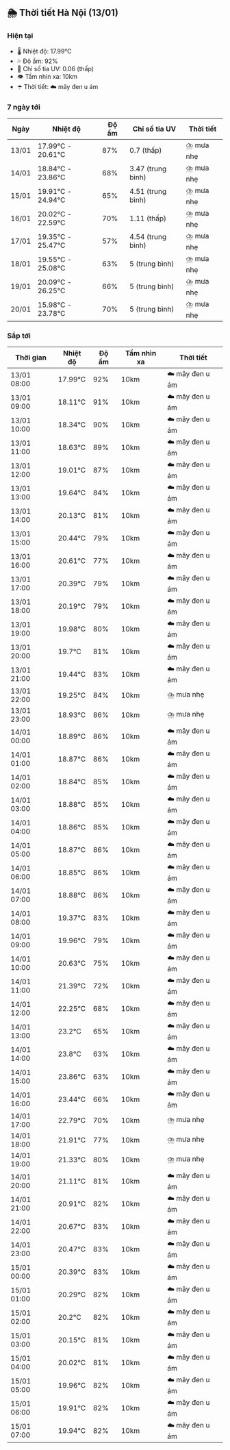 ## 🌦️ Thời tiết Hà Nội (13/01)

### Hiện tại

- 🌡️ Nhiệt độ: 17.99℃
- 💦 Độ ẩm: 92%
- 🌟 Chỉ số tia UV: 0.06 (thấp)
- 👁️ Tầm nhìn xa: 10km
- ☂️ Thời tiết: ☁️ mây đen u ám

### 7 ngày tới

| Ngày | Nhiệt độ | Độ ẩm | Chỉ số tia UV | Thời tiết |
| --- | --- | --- | --- | --- |
| 13/01 | 17.99℃ - 20.61℃ | 87% | 0.7 (thấp) | ⛈️ mưa nhẹ |
| 14/01 | 18.84℃ - 23.86℃ | 68% | 3.47 (trung bình) | ⛈️ mưa nhẹ |
| 15/01 | 19.91℃ - 24.94℃ | 65% | 4.51 (trung bình) | ⛈️ mưa nhẹ |
| 16/01 | 20.02℃ - 22.59℃ | 70% | 1.11 (thấp) | ⛈️ mưa nhẹ |
| 17/01 | 19.35℃ - 25.47℃ | 57% | 4.54 (trung bình) | ⛈️ mưa nhẹ |
| 18/01 | 19.55℃ - 25.08℃ | 63% | 5 (trung bình) | ⛈️ mưa nhẹ |
| 19/01 | 20.09℃ - 26.25℃ | 66% | 5 (trung bình) | ⛈️ mưa nhẹ |
| 20/01 | 15.98℃ - 23.78℃ | 70% | 5 (trung bình) | ⛈️ mưa nhẹ |

### Sắp tới

| Thời gian | Nhiệt độ | Độ ẩm | Tầm nhìn xa | Thời tiết |
| --- | --- | --- | --- | --- |
| 13/01 08:00 | 17.99℃ | 92% | 10km | ☁️ mây đen u ám |
| 13/01 09:00 | 18.11℃ | 91% | 10km | ☁️ mây đen u ám |
| 13/01 10:00 | 18.34℃ | 90% | 10km | ☁️ mây đen u ám |
| 13/01 11:00 | 18.63℃ | 89% | 10km | ☁️ mây đen u ám |
| 13/01 12:00 | 19.01℃ | 87% | 10km | ☁️ mây đen u ám |
| 13/01 13:00 | 19.64℃ | 84% | 10km | ☁️ mây đen u ám |
| 13/01 14:00 | 20.13℃ | 81% | 10km | ☁️ mây đen u ám |
| 13/01 15:00 | 20.44℃ | 79% | 10km | ☁️ mây đen u ám |
| 13/01 16:00 | 20.61℃ | 77% | 10km | ☁️ mây đen u ám |
| 13/01 17:00 | 20.39℃ | 79% | 10km | ☁️ mây đen u ám |
| 13/01 18:00 | 20.19℃ | 79% | 10km | ☁️ mây đen u ám |
| 13/01 19:00 | 19.98℃ | 80% | 10km | ☁️ mây đen u ám |
| 13/01 20:00 | 19.7℃ | 81% | 10km | ☁️ mây đen u ám |
| 13/01 21:00 | 19.44℃ | 83% | 10km | ☁️ mây đen u ám |
| 13/01 22:00 | 19.25℃ | 84% | 10km | ⛈️ mưa nhẹ |
| 13/01 23:00 | 18.93℃ | 86% | 10km | ⛈️ mưa nhẹ |
| 14/01 00:00 | 18.89℃ | 86% | 10km | ☁️ mây đen u ám |
| 14/01 01:00 | 18.87℃ | 86% | 10km | ☁️ mây đen u ám |
| 14/01 02:00 | 18.84℃ | 85% | 10km | ☁️ mây đen u ám |
| 14/01 03:00 | 18.88℃ | 85% | 10km | ☁️ mây đen u ám |
| 14/01 04:00 | 18.86℃ | 85% | 10km | ☁️ mây đen u ám |
| 14/01 05:00 | 18.87℃ | 86% | 10km | ☁️ mây đen u ám |
| 14/01 06:00 | 18.85℃ | 86% | 10km | ☁️ mây đen u ám |
| 14/01 07:00 | 18.88℃ | 86% | 10km | ☁️ mây đen u ám |
| 14/01 08:00 | 19.37℃ | 83% | 10km | ☁️ mây đen u ám |
| 14/01 09:00 | 19.96℃ | 79% | 10km | ☁️ mây đen u ám |
| 14/01 10:00 | 20.63℃ | 75% | 10km | ☁️ mây đen u ám |
| 14/01 11:00 | 21.39℃ | 72% | 10km | ☁️ mây đen u ám |
| 14/01 12:00 | 22.25℃ | 68% | 10km | ☁️ mây đen u ám |
| 14/01 13:00 | 23.2℃ | 65% | 10km | ☁️ mây đen u ám |
| 14/01 14:00 | 23.8℃ | 63% | 10km | ☁️ mây đen u ám |
| 14/01 15:00 | 23.86℃ | 63% | 10km | ☁️ mây đen u ám |
| 14/01 16:00 | 23.44℃ | 66% | 10km | ☁️ mây đen u ám |
| 14/01 17:00 | 22.79℃ | 70% | 10km | ⛈️ mưa nhẹ |
| 14/01 18:00 | 21.91℃ | 77% | 10km | ⛈️ mưa nhẹ |
| 14/01 19:00 | 21.33℃ | 80% | 10km | ⛈️ mưa nhẹ |
| 14/01 20:00 | 21.11℃ | 81% | 10km | ☁️ mây đen u ám |
| 14/01 21:00 | 20.91℃ | 82% | 10km | ☁️ mây đen u ám |
| 14/01 22:00 | 20.67℃ | 83% | 10km | ☁️ mây đen u ám |
| 14/01 23:00 | 20.47℃ | 83% | 10km | ☁️ mây đen u ám |
| 15/01 00:00 | 20.39℃ | 83% | 10km | ☁️ mây đen u ám |
| 15/01 01:00 | 20.29℃ | 82% | 10km | ☁️ mây đen u ám |
| 15/01 02:00 | 20.2℃ | 82% | 10km | ☁️ mây đen u ám |
| 15/01 03:00 | 20.15℃ | 81% | 10km | ☁️ mây đen u ám |
| 15/01 04:00 | 20.02℃ | 81% | 10km | ☁️ mây đen u ám |
| 15/01 05:00 | 19.96℃ | 82% | 10km | ☁️ mây đen u ám |
| 15/01 06:00 | 19.91℃ | 82% | 10km | ☁️ mây đen u ám |
| 15/01 07:00 | 19.94℃ | 82% | 10km | ☁️ mây đen u ám |
